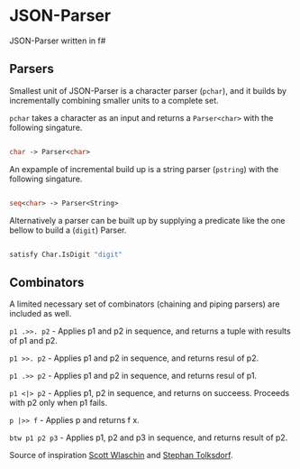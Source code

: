 # JSON-Parser
JSON-Parser written in f#

## Parsers

Smallest unit of JSON-Parser is a character parser (`pchar`), and it builds by incrementally combining smaller units to a complete set.

`pchar` takes a character as an input and returns a `Parser<char>` with the following singature.

```fsharp

char -> Parser<char>

```

An expample of incremental build up is a string parser (`pstring`) with the following singature.

```fsharp

seq<char> -> Parser<String>

```

Alternatively a parser can be built up by supplying a predicate like the one bellow to build a (`digit`) Parser.

```fsharp

satisfy Char.IsDigit "digit"

```

## Combinators

A limited necessary set of combinators (chaining and piping parsers) are included as well. 

`p1 .>>. p2`	- Applies p1 and p2 in sequence, and returns a tuple with results of p1 and p2.

`p1 >>. p2`	- Applies p1 and p2 in sequence, and returns resul of p2.

`p1 .>> p2`	- Applies p1 and p2 in sequence, and returns resul of p1.

`p1 <|> p2`	- Applies p1, p2 in sequence, and returns on succeess. Proceeds with p2 only when p1 fails.

`p |>> f`	- Applies p and returns f x.

`btw p1 p2 p3`	- Applies p1, p2 and p3 in sequence, and returns result of p2.



Source of inspiration [Scott Wlaschin](https://fsharpforfunandprofit.com/posts/understanding-parser-combinators/) and [Stephan Tolksdorf](https://github.com/stephan-tolksdorf/fparsec).
